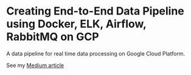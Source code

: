 # Creating End-to-End Data Pipeline using Docker, ELK, Airflow, RabbitMQ on GCP
A data pipeline for real time data processing on Google Cloud Platform.

See my [Medium article](https://medium.com/@koraycaglar/creating-end-to-end-ai-data-product-image-processing-app-with-mlops-by-using-docker-elk-airflow-15336ade44f9)
